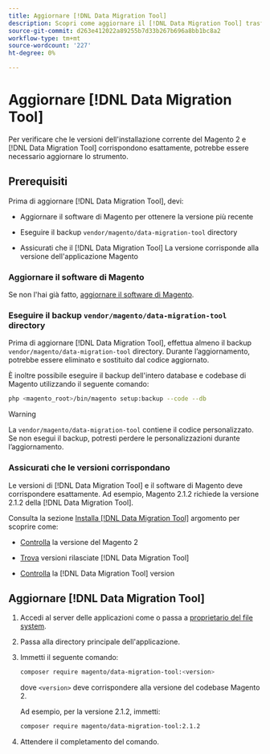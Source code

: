 ```yaml
---
title: Aggiornare [!DNL Data Migration Tool]
description: Scopri come aggiornare il [!DNL Data Migration Tool] trasferire i dati tra il Magento 1 e il Magento 2.
source-git-commit: d263e412022a89255b7d33b267b696a8bb1bc8a2
workflow-type: tm+mt
source-wordcount: '227'
ht-degree: 0%

---
```



# Aggiornare [!DNL Data Migration Tool]

Per verificare che le versioni dell&#39;installazione corrente del Magento 2 e [!DNL Data Migration Tool] corrispondono esattamente, potrebbe essere necessario aggiornare lo strumento.

## Prerequisiti

Prima di aggiornare [!DNL Data Migration Tool], devi:

* Aggiornare il software di Magento per ottenere la versione più recente

* Eseguire il backup `vendor/magento/data-migration-tool` directory

* Assicurati che il [!DNL Data Migration Tool] La versione corrisponde alla versione dell&#39;applicazione Magento

### Aggiornare il software di Magento

Se non l&#39;hai già fatto, [aggiornare il software di Magento](../../upgrade/overview.md).

### Eseguire il backup `vendor/magento/data-migration-tool` directory

Prima di aggiornare [!DNL Data Migration Tool], effettua almeno il backup `vendor/magento/data-migration-tool` directory. Durante l’aggiornamento, potrebbe essere eliminato e sostituito dal codice aggiornato.

È inoltre possibile eseguire il backup dell&#39;intero database e codebase di Magento utilizzando il seguente comando:

```bash
php <magento_root>/bin/magento setup:backup --code --db
```

>[!WARNING]
>
>La `vendor/magento/data-migration-tool` contiene il codice personalizzato. Se non esegui il backup, potresti perdere le personalizzazioni durante l’aggiornamento.


### Assicurati che le versioni corrispondano

Le versioni di [!DNL Data Migration Tool] e il software di Magento deve corrispondere esattamente. Ad esempio, Magento 2.1.2 richiede la versione 2.1.2 della [!DNL Data Migration Tool].

Consulta la sezione [Installa [!DNL Data Migration Tool]](install.md) argomento per scoprire come:

* [Controlla](install.md#check-your-version) la versione del Magento 2

* [Trova](install.md#find-released-versions-of-data-migration-tool) versioni rilasciate [!DNL Data Migration Tool]

* [Controlla](install.md#check-version-of-installed-data-migration-tool) la [!DNL Data Migration Tool] version

## Aggiornare [!DNL Data Migration Tool]

1. Accedi al server delle applicazioni come o passa a [proprietario del file system](../../installation/prerequisites/file-system/overview.md).
1. Passa alla directory principale dell&#39;applicazione.
1. Immetti il seguente comando:

   ```bash
   composer require magento/data-migration-tool:<version>
   ```

   dove `<version>` deve corrispondere alla versione del codebase Magento 2.

   Ad esempio, per la versione 2.1.2, immetti:

   ```bash
   composer require magento/data-migration-tool:2.1.2
   ```

1. Attendere il completamento del comando.
